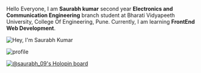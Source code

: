 Hello Everyone, I am <b>Saurabh kumar</b> second year <b>Electronics and Communication Engineering</b> branch student at Bharati Vidyapeeth University, College Of Engineering, Pune. Currently, I am learning <b>FrontEnd Web Development</b>.


![Hey, I'm Saurabh Kumar](https://user-images.githubusercontent.com/89748411/159933378-64ed983f-c636-4741-8494-19536d1ebe9a.gif)

![profile](https://profile-readme-generator.com)

[![@saurabh_09's Holopin board](https://holopin.io/api/user/board?user=saurabh_09)](https://holopin.io/@saurabh_09)
